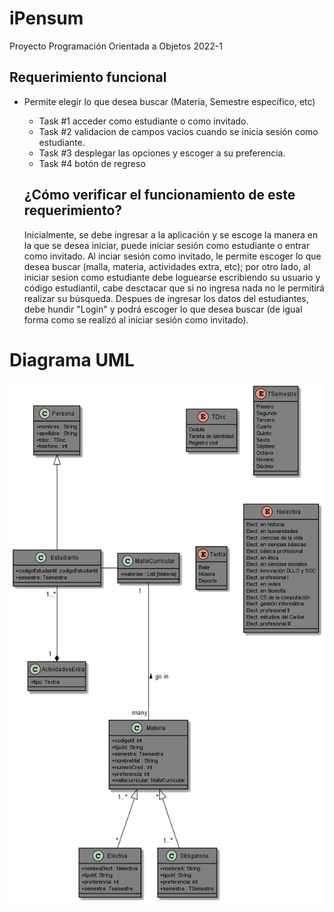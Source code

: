 # iPensum
Proyecto Programación Orientada a Objetos 2022-1

## Requerimiento funcional 
- Permite elegir lo que desea buscar (Materia, Semestre específico, etc)
    - Task #1 
        acceder como estudiante o como invitado.
    - Task #2
       validacion de campos vacios cuando se inicia sesión como estudiante.
    - Task #3 
       desplegar las opciones y escoger a su preferencia.
    - Task #4 
       botón de regreso
       
    ## ¿Cómo verificar el funcionamiento de este requerimiento?
     Inicialmente, se debe ingresar a la aplicación y se escoge la manera en la que se desea iniciar, puede iniciar sesión como estudiante o entrar como invitado. Al          inciar sesión como invitado, le permite escoger lo que desea buscar (malla, materia, actividades extra, etc); por otro lado, al iniciar sesion como estudiante            debe loguearse escribiendo su usuario y código estudiantil, cabe desctacar que si no ingresa nada no le permitirá realizar su búsqueda. Despues de ingresar los          datos del  estudiantes, debe hundir "Login" y podrá escoger lo que desea buscar (de igual forma como se realizó al iniciar sesión como invitado). 
     
# Diagrama UML
<img src="Intento.png" alt="Diagrama"/>
